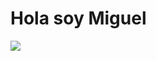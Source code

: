 
<h1>Hola soy Miguel</h1>
<img src="https://www.google.com/url?sa=i&url=https%3A%2F%2Fmedium.com%2Fgeoblinktech%2Fevolution-of-calling-python-from-node-4369a84f22c7&psig=AOvVaw25_OB1Os6guw7nh8okylTY&ust=1637534159894000&source=images&cd=vfe&ved=0CAsQjRxqFwoTCJiNtqKAqPQCFQAAAAAdAAAAABAD"/>
